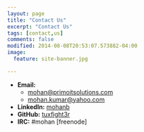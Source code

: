 ```yaml
---
layout: page
title: "Contact Us"
excerpt: "Contact Us"
tags: [contact,us]
comments: false
modified: 2014-08-08T20:53:07.573882-04:00
image:
  feature: site-banner.jpg

---
```


- **Email:** 
  - mohan@primoitsolutions.com
  - mohan.kumar@yahoo.com
- **LinkedIn:** [mohanb](http://linkedin.com/in/mohanb)
- **GitHub:** [tuxfight3r](http://github.com/tuxfight3r)
- **IRC:** #mohan [freenode]



